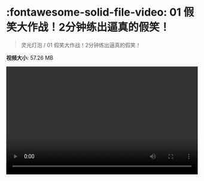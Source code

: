 # :fontawesome-solid-file-video: 01 假笑大作战！2分钟练出逼真的假笑！

> 灵光灯泡 / 01 假笑大作战！2分钟练出逼真的假笑！

**视频大小**: 57.26 MB

<video id="V-685b88905555631f4d1f05b596dc946a" width="512" height="288" preload="none" playsinline webkit-playsinline></video>